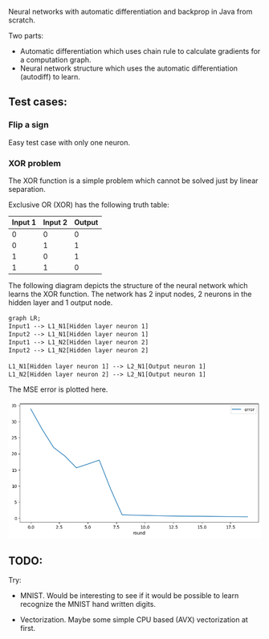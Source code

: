 
Neural networks with automatic differentiation and backprop in Java from scratch.

Two parts:

- Automatic differentiation which uses chain rule to calculate gradients for a computation graph. 
- Neural network structure which uses the automatic differentiation (autodiff) to learn.

## Test cases:

### Flip a sign

Easy test case with only one neuron.

### XOR problem

The XOR function is a simple problem which cannot be solved just by linear separation. 

Exclusive OR (XOR) has the following truth table:

| Input 1  | Input 2 | Output |
| -------- | ------- | ------ |
| 0  | 0    |   0     |
| 0 | 1     |   1    |
| 1    | 0    |  1     |
| 1    | 1    |  0     |

The following diagram depicts the structure of the neural network which learns the XOR function. The network has 2 input nodes, 2 neurons in the hidden layer and 1 output node.

```mermaid
graph LR;
Input1 --> L1_N1[Hidden layer neuron 1]
Input2 --> L1_N1[Hidden layer neuron 1]
Input1 --> L1_N2[Hidden layer neuron 2]
Input2 --> L1_N2[Hidden layer neuron 2]

L1_N1[Hidden layer neuron 1] --> L2_N1[Output neuron 1]
L1_N2[Hidden layer neuron 2] --> L2_N1[Output neuron 1]
```


The MSE error is plotted here.

![Alt text](./readme_img/xor_error.png "error chart")

## TODO:

Try:

- MNIST. Would be interesting to see if it would be possible to learn recognize the MNIST hand written digits.

- Vectorization. Maybe some simple CPU based (AVX) vectorization at first.
